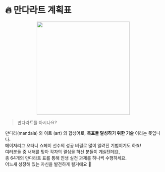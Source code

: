 # 🔥 만다라트 계획표


<p align="center">
  <img height="300px" width="300px" src="https://github.com/22sook00/mandalart-plan/assets/80618616/0b47bfd7-8a49-4fc9-8677-9910b38e378d">
</p>

> 만다라트를 아시나요?

만다라(mandala) 와 아트 (art) 의 합성어로, <b>목표들 달성하기 위한 기술</b> 이라는 뜻입니다. <br/>
메이저리그 오타니 쇼헤이 선수의 성공 비결로 많이 알려진 기법이기도 하죠! <br/>
여러분들 중 새해를 맞아 각자의 결심을 하신 분들이 계실텐데요, <br/>
총 64개의 만다라트 표를 통해 인생 실천 과제를 하나씩 수행하세요. <br/>
어느새 성장해 있는 자신을 발견하게 될거에요 🌳
